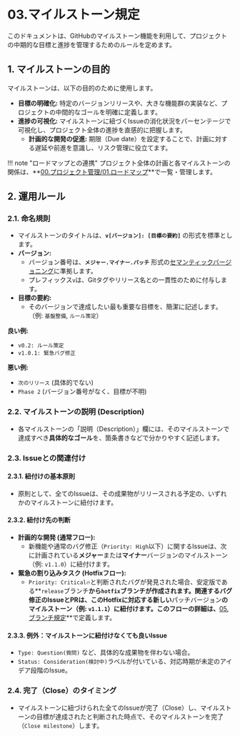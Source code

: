 # 03.マイルストーン規定

このドキュメントは、GitHubのマイルストーン機能を利用して、プロジェクトの中期的な目標と進捗を管理するためのルールを定めます。

## 1. マイルストーンの目的

マイルストーンは、以下の目的のために使用します。

- **目標の明確化:**
  特定のバージョンリリースや、大きな機能群の実装など、プロジェクトの中間的なゴールを明確に定義します。
- **進捗の可視化:**
  マイルストーンに紐づくIssueの消化状況をパーセンテージで可視化し、プロジェクト全体の進捗を直感的に把握します。
  - **計画的な開発の促進:** 期限（Due date）を設定することで、計画に対する遅延や前進を意識し、リスク管理に役立てます。

!!! note
"ロードマップとの連携" プロジェクト全体の計画と各マイルストーンの関係は、**[00.プロジェクト管理/01.ロードマップ](../../../00_プロジェクト管理/01_ロードマップ.md)**で一覧・管理します。

## 2. 運用ルール

### 2.1. 命名規則

- マイルストーンのタイトルは、**`v[バージョン]: [目標の要約]`**
  の形式を標準とします。
- **バージョン:**
  - バージョン番号は、**`メジャー.マイナー.パッチ`**
    形式の[セマンティックバージョニング](https://semver.org/lang/ja/)に準拠します。
  - プレフィックス`v`は、Gitタグやリリース名との一貫性のために付与します。
- **目標の要約:**
  - そのバージョンで達成したい最も重要な目標を、簡潔に記述します。（例:
    `基盤整備`, `ルール策定`）

**良い例:**

- `v0.2: ルール策定`
- `v1.0.1: 緊急バグ修正`

**悪い例:**

- `次のリリース` (具体的でない)
- `Phase 2` (バージョン番号がなく、目標が不明)

### 2.2. マイルストーンの説明 (Description)

- 各マイルストーンの「説明（Description）」欄には、そのマイルストーンで達成すべき**具体的なゴール**を、箇条書きなどで分かりやすく記述します。

### 2.3. Issueとの関連付け

#### 2.3.1. 紐付けの基本原則

- 原則として、全てのIssueは、その成果物がリリースされる予定の、いずれかのマイルストーンに紐付けます。

#### 2.3.2. 紐付け先の判断

- **計画的な開発 (通常フロー):**
  - 新機能や通常のバグ修正（`Priority: High`以下）に関するIssueは、次に計画されている**メジャー**または**マイナー**バージョンのマイルストーン（例:
    `v1.1.0`）に紐付けます。
- **緊急の割り込みタスク (Hotfixフロー):**
  - `Priority: Critical🔥`と判断されたバグが発見された場合、安定版である**`release`ブランチ**から`hotfix`ブランチが作成されます。関連するバグ修正のIssueとPRは、このHotfixに対応する新しい**パッチバージョン**のマイルストーン（例:
    `v1.1.1`）に紐付けます。このフローの詳細は、**[05.ブランチ規定](./05_ブランチ規定.md)**で定義します。

#### 2.3.3. 例外：マイルストーンに紐付けなくても良いIssue

- `Type: Question(質問)` など、具体的な成果物を伴わない場合。
- `Status: Consideration(検討中)`ラベルが付いている、対応時期が未定のアイデア段階のIssue。

### 2.4. 完了（Close）のタイミング

- マイルストーンに紐づけられた全てのIssueが完了（Close）し、マイルストーンの目標が達成されたと判断された時点で、そのマイルストーンを完了（`Close milestone`）します。
